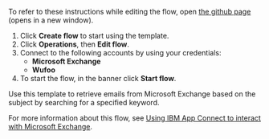 To refer to these instructions while editing the flow, open [the github page](https://github.com/ot4i/app-connect-templates/blob/master/resources/markdown/Retrieve%20emails%20by%20subject%20from%20Microsoft%20Exchange%20and%20upload%20the%20details%20to%20the%20Wufoo_instructions.md) (opens in a new window).

1. Click **Create flow** to start using the template.
2. Click **Operations**, then **Edit flow**.
3. Connect to the following accounts by using your credentials:
   - **Microsoft Exchange** 
   - **Wufoo**
4. To start the flow, in the banner click **Start flow**.

Use this template to retrieve emails from Microsoft Exchange based on the subject by searching for a specified keyword.

For more information about this flow, see [Using IBM App Connect to interact with Microsoft Exchange](https://community.ibm.com/community/user/integration/blogs/sharvari-gokahle1/2020/10/01/using-ibm-app-connect-to-interact-with-microsoft-e).
